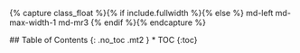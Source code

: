 {% capture class_float %}{% if include.fullwidth %}{% else %} md-left md-max-width-1 md-mr3 {% endif %}{% endcapture %}
<div id="toc-wrapper" class="{{ class_float }} mb3 pl2 pr3 pb0" markdown="1">
## Table of Contents
{: .no_toc .mt2 }
* TOC
{:toc}
</div>
